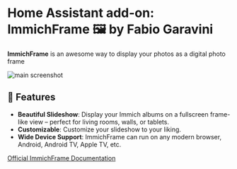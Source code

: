# Home Assistant add-on: ImmichFrame 🖼️ by Fabio Garavini

**ImmichFrame** is an awesome way to display your photos as a digital photo frame

![main screenshot](https://github.com/immichFrame/ImmichFrame/raw/main/design/demo/web_demo.png)

## 🧩 Features

- **Beautiful Slideshow**: Display your Immich albums on a fullscreen frame-like view – perfect for living rooms, walls, or tablets.
- **Customizable**: Customize your slideshow to your liking.
- **Wide Device Support**: ImmichFrame can run on any modern browser, Android, Android TV, Apple TV, etc.

[Official ImmichFrame Documentation](https://immichframe.online/docs/getting-started/configuration)
